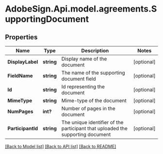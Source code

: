 # AdobeSign.Api.model.agreements.SupportingDocument
## Properties

Name | Type | Description | Notes
------------ | ------------- | ------------- | -------------
**DisplayLabel** | **string** | Display name of the document | [optional] 
**FieldName** | **string** | The name of the supporting document field | [optional] 
**Id** | **string** | Id representing the document | [optional] 
**MimeType** | **string** | Mime-type of the document | [optional] 
**NumPages** | **int?** | Number of pages in the document | [optional] 
**ParticipantId** | **string** | The unique identifier of the participant that uploaded the supporting document | [optional] 

[[Back to Model list]](../README.md#documentation-for-models) [[Back to API list]](../README.md#documentation-for-api-endpoints) [[Back to README]](../README.md)


